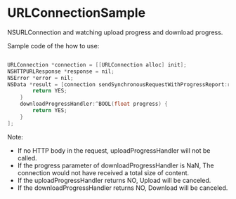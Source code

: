 URLConnectionSample
===================

NSURLConnection and watching upload progress and download progress.


Sample code of the how to use:

```objective-c

URLConnection *connection = [[URLConnection alloc] init];
NSHTTPURLResponse *response = nil;
NSError *error = nil;
NSData *result = [connection sendSynchronousRequestWithProgressReport:request returningResponse:&response error:&error uploadProgressHandler:^BOOL(float progress) {
		return YES;
	}
	downloadProgressHandler:^BOOL(float progress) {
		return YES;
	}
];

```

Note:

  * If no HTTP body in the request, uploadProgressHandler will not be called.
  * If the progress parameter of downloadProgressHandler is NaN, The connection would not have received a total size of content.
  * If the uploadProgressHandler returns NO, Upload will be canceled.
  * If the downloadProgressHandler returns NO, Download will be canceled.
